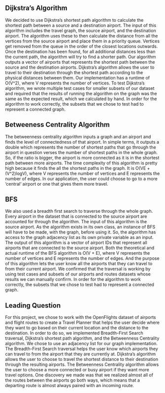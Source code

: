 Dijkstra’s Algorithm
---

We decided to use Dijkstra’s shortest path algorithm to calculate the shortest path between a source and a destination airport. The input of this algorithm includes the travel graph, the source airport, and the destination airport. The algorithm uses these to then calculate the distance from all the vertices from the source airport and place them in a priority queue. Vertices get removed from the queue in the order of the closest locations outwards. Once the destination has been found, for all additional distances less than the current path, the algorithm will try to find a shorter path. Our algorithm outputs a vector of airports that represents the shortest path between the source and the destination airports. Dijkstra’s algorithm allows the user to travel to their destination through the shortest path according to the physical distances between them. Our implementation has a runtime of O(V^2), where V represents the number of vertices. To test Dijkstra’s algorithm, we wrote multiple test cases for smaller subsets of our dataset and required that the results of running the algorithm on the graph was the same as the expected result, which we calculated by hand. In order for the algorithm to work correctly, the subsets that we chose to test had to represent a connected graph.

Betweeness Centrality Algorithm
-----------------------------
The betweenness centrality algorithm inputs a graph and an airport and finds the level of connectedness of that airport. In simple terms, it outputs a double which represents the number of shortest paths that go through the airport in question verses the number of shortest paths in the whole graph. So, if the ratio is bigger, the airport is more connected as it is in the shortest path between more airports. The time complexity of this algorithm is pretty high because it finds the all the shortest paths in the graph. It is O(VE + (V^2)logV), where V represents the number of vertices and E represents the number of edges. In our application, the user could choose to go to a more ‘central’ airport  or one that gives them more travel.

BFS
-------
We also used a breadth first search to traverse through the whole graph. Every airport in the dataset that is connected to the source airport are accounted for through the algorithm. The input of this algorithm is the source airport. As the algorithm exists in its own class, an instance of BFS will have to be made, with the graph, before using it. So, the algorithm has access to the graph adjacency list as its own private variable as an input. The output of this algorithm is a vector of airport IDs that represent all airports that are connected to the source airport. Both the theoretical and actual runtime of the BFS algorithm is O(V + E), where V represents the number of vertices and E represents the number of edges. And the purpose of this algorithm lets the user know all the airports that they can travel to from their current airport. We confirmed that the traversal is working by using test cases and subsets of our airports and routes datasets whose results we can manually confirm. In order for the algorithm to work correctly, the subsets that we chose to test had to represent a connected graph.

Leading Question
---
For this project, we chose to work with the OpenFlights dataset of airports and flight routes to create a Travel Planner that helps the user decide where they want to go based on their current location and the distance to the destination. In order to do so, we implemented Breadth-First Search traversal, Dijkstra’s shortest path algorithm, and the Betweenness Centrality algorithm. We chose to use an adjacency list for our graph implementation. The Breadth-First Search traversal helps the user know which airports they can travel to from the airport that they are currently at. Dijkstra’s algorithm allows the user to choose to travel the shortest distance to their destination through the resulting airports. The Betweenness Centrality algorithm allows the user to choose a more connected or busy airport if they want more travel options. One discovery we made was that we realized almost all of the routes between the airports go both ways, which means that a departing route is almost always paired with an incoming route.
